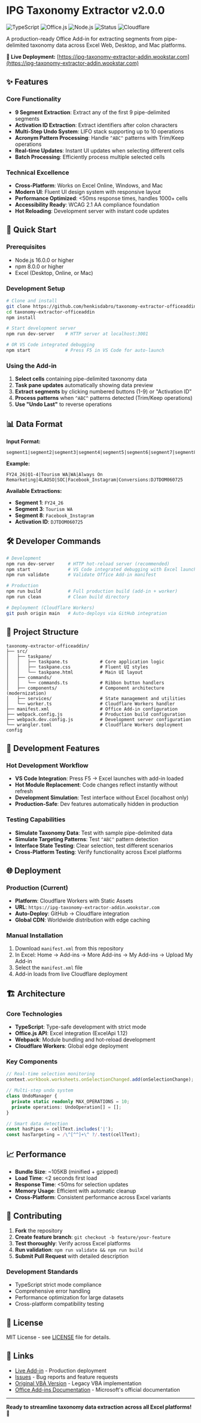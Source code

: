 # IPG Taxonomy Extractor v2.0.0

![TypeScript](https://img.shields.io/badge/TypeScript-5.3+-blue)
![Office.js](https://img.shields.io/badge/Office.js-1.12+-green)
![Node.js](https://img.shields.io/badge/Node.js-16+-brightgreen)
![Status](https://img.shields.io/badge/Status-Production-brightgreen)
![Cloudflare](https://img.shields.io/badge/Cloudflare-Workers-orange)

A production-ready Office Add-in for extracting segments from pipe-delimited taxonomy data across Excel Web, Desktop, and Mac platforms.

**🚀 Live Deployment:** [https://ipg-taxonomy-extractor-addin.wookstar.com](https://ipg-taxonomy-extractor-addin.wookstar.com)

## ✨ Features

### Core Functionality
- **9 Segment Extraction**: Extract any of the first 9 pipe-delimited segments
- **Activation ID Extraction**: Extract identifiers after colon characters  
- **Multi-Step Undo System**: LIFO stack supporting up to 10 operations
- **Acronym Pattern Processing**: Handle `^ABC^` patterns with Trim/Keep operations
- **Real-time Updates**: Instant UI updates when selecting different cells
- **Batch Processing**: Efficiently process multiple selected cells

### Technical Excellence
- **Cross-Platform**: Works on Excel Online, Windows, and Mac
- **Modern UI**: Fluent UI design system with responsive layout
- **Performance Optimized**: <50ms response times, handles 1000+ cells
- **Accessibility Ready**: WCAG 2.1 AA compliance foundation
- **Hot Reloading**: Development server with instant code updates

## 🚀 Quick Start

### Prerequisites
- Node.js 16.0.0 or higher
- npm 8.0.0 or higher
- Excel (Desktop, Online, or Mac)

### Development Setup
```bash
# Clone and install
git clone https://github.com/henkisdabro/taxonomy-extractor-officeaddin.git
cd taxonomy-extractor-officeaddin
npm install

# Start development server
npm run dev-server    # HTTP server at localhost:3001

# OR VS Code integrated debugging
npm start             # Press F5 in VS Code for auto-launch
```

### Using the Add-in
1. **Select cells** containing pipe-delimited taxonomy data
2. **Task pane updates** automatically showing data preview
3. **Extract segments** by clicking numbered buttons (1-9) or "Activation ID"
4. **Process patterns** when `^ABC^` patterns detected (Trim/Keep operations)
5. **Use "Undo Last"** to reverse operations

## 📊 Data Format

**Input Format:**
```
segment1|segment2|segment3|segment4|segment5|segment6|segment7|segment8|segment9:activationID
```

**Example:**
```
FY24_26|Q1-4|Tourism WA|WA|Always On Remarketing|4LAOSO|SOC|Facebook_Instagram|Conversions:DJTDOM060725
```

**Available Extractions:**
- **Segment 1**: `FY24_26`
- **Segment 3**: `Tourism WA`  
- **Segment 8**: `Facebook_Instagram`
- **Activation ID**: `DJTDOM060725`

## 🛠️ Developer Commands

```bash
# Development
npm run dev-server     # HTTP hot-reload server (recommended)
npm start              # VS Code integrated debugging with Excel launch
npm run validate       # Validate Office Add-in manifest

# Production
npm run build          # Full production build (add-in + worker)
npm run clean          # Clean build directory

# Deployment (Cloudflare Workers)
git push origin main   # Auto-deploys via GitHub integration
```

## 📁 Project Structure

```
taxonomy-extractor-officeaddin/
├── src/
│   ├── taskpane/
│   │   ├── taskpane.ts            # Core application logic
│   │   ├── taskpane.css           # Fluent UI styles
│   │   └── taskpane.html          # Main UI layout
│   ├── commands/
│   │   └── commands.ts            # Ribbon button handlers
│   ├── components/                # Component architecture (modernization)
│   ├── services/                  # State management and utilities
│   └── worker.ts                  # Cloudflare Workers handler
├── manifest.xml                   # Office Add-in configuration
├── webpack.config.js              # Production build configuration
├── webpack.dev.config.js          # Development server configuration
└── wrangler.toml                  # Cloudflare Workers deployment config
```

## 🔧 Development Features

### Hot Development Workflow
- **VS Code Integration**: Press F5 → Excel launches with add-in loaded
- **Hot Module Replacement**: Code changes reflect instantly without refresh
- **Development Simulation**: Test interface without Excel (localhost only)
- **Production-Safe**: Dev features automatically hidden in production

### Testing Capabilities
- **Simulate Taxonomy Data**: Test with sample pipe-delimited data
- **Simulate Targeting Patterns**: Test `^ABC^` pattern detection
- **Interface State Testing**: Clear selection, test different scenarios
- **Cross-Platform Testing**: Verify functionality across Excel platforms

## 🌐 Deployment

### Production (Current)
- **Platform**: Cloudflare Workers with Static Assets
- **URL**: `https://ipg-taxonomy-extractor-addin.wookstar.com`
- **Auto-Deploy**: GitHub → Cloudflare integration
- **Global CDN**: Worldwide distribution with edge caching

### Manual Installation
1. Download `manifest.xml` from this repository
2. In Excel: Home → Add-ins → More Add-ins → My Add-ins → Upload My Add-in
3. Select the `manifest.xml` file
4. Add-in loads from live Cloudflare deployment

## 🏗️ Architecture

### Core Technologies
- **TypeScript**: Type-safe development with strict mode
- **Office.js API**: Excel integration (ExcelApi 1.12)
- **Webpack**: Module bundling and hot-reload development
- **Cloudflare Workers**: Global edge deployment

### Key Components
```typescript
// Real-time selection monitoring
context.workbook.worksheets.onSelectionChanged.add(onSelectionChange);

// Multi-step undo system
class UndoManager {
  private static readonly MAX_OPERATIONS = 10;
  private operations: UndoOperation[] = [];
}

// Smart data detection
const hasPipes = cellText.includes('|');
const hasTargeting = /\^[^^]+\^ ?/.test(cellText);
```

## 📈 Performance

- **Bundle Size**: ~105KB (minified + gzipped)
- **Load Time**: <2 seconds first load
- **Response Time**: <50ms for selection updates
- **Memory Usage**: Efficient with automatic cleanup
- **Cross-Platform**: Consistent performance across Excel variants

## 🤝 Contributing

1. **Fork** the repository
2. **Create feature branch**: `git checkout -b feature/your-feature`
3. **Test thoroughly**: Verify across Excel platforms
4. **Run validation**: `npm run validate && npm run build`
5. **Submit Pull Request** with detailed description

### Development Standards
- TypeScript strict mode compliance
- Comprehensive error handling
- Performance optimization for large datasets
- Cross-platform compatibility testing

## 📄 License

MIT License - see [LICENSE](LICENSE) file for details.

## 🔗 Links

- [Live Add-in](https://ipg-taxonomy-extractor-addin.wookstar.com) - Production deployment
- [Issues](https://github.com/henkisdabro/taxonomy-extractor-officeaddin/issues) - Bug reports and feature requests
- [Original VBA Version](https://github.com/henkisdabro/excel-taxonomy-cleaner) - Legacy VBA implementation
- [Office Add-ins Documentation](https://learn.microsoft.com/en-us/office/dev/add-ins/) - Microsoft's official documentation

---

**Ready to streamline taxonomy data extraction across all Excel platforms! 🚀**